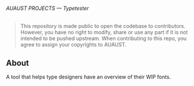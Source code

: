 ###### AUAUST PROJECTS — Typetester

> This repository is made public to open the codebase to contributors. However, you have no right to modify, share or use any part if it is not intended to be pushed upstream.
> When contributing to this repo, you agree to assign your copyrights to AUAUST.

## About

A tool that helps type designers have an overview of their WIP fonts.
